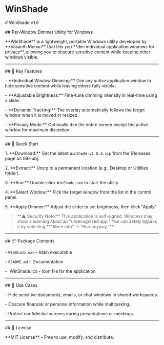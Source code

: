 # WinShade



\# WinShade v1.0

\## Per-Window Dimmer Utility for Windows



\*\*WinShade\*\* is a lightweight, portable Windows utility developed by \*\*Vasanth Mohan\*\* that lets you \*\*dim individual application windows for privacy\*\*, allowing you to obscure sensitive content while keeping other windows visible.



---



\## 🌟 Key Features



\- \*\*Individual Window Dimming:\*\* Dim any active application window to hide sensitive content while leaving others fully visible.  

\- \*\*Adjustable Brightness:\*\* Fine-tune dimming intensity in real-time using a slider.  

\- \*\*Dynamic Tracking:\*\* The overlay automatically follows the target window when it is moved or resized.  

\- \*\*Privacy Mode:\*\* Optionally dim the entire screen except the active window for maximum discretion.



---



\## 🚀 Quick Start



1\. \*\*Download:\*\* Get the latest `WinShade-v1.0.0.zip` from the \[Releases page on GitHub].  

2\. \*\*Extract:\*\* Unzip to a permanent location (e.g., Desktop or Utilities folder).  

3\. \*\*Run:\*\* Double-click `WinShade.exe` to start the utility.  

4\. \*\*Select Window:\*\* Pick the target window from the list in the control panel.  

5\. \*\*Apply Dimmer:\*\* Adjust the slider to set brightness, then click "Apply".



> \*\*⚠️ Security Note:\*\* This application is self-signed. Windows may show a warning about an "unrecognized app." You can safely bypass it by selecting \*\*"More info" → "Run anyway."\*\*



---



\## 📦 Package Contents



\- `WinShade.exe` – Main executable  

\- `README.md` – Documentation  

\- `WinShade.ico - Icon file for the application



---



\## 📌 Use Cases



\- Hide sensitive documents, emails, or chat windows in shared workspaces.  

\- Obscure financial or personal information while multitasking.  

\- Protect confidential screens during presentations or meetings.



---



\## 📄 License



\*\*MIT License\*\* – Free to use, modify, and distribute.



